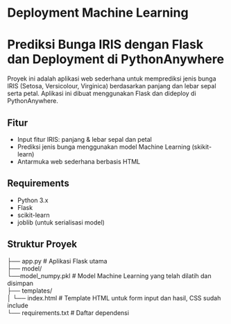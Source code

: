 # Deployment Machine Learning
# Prediksi Bunga IRIS dengan Flask dan Deployment di PythonAnywhere

Proyek ini adalah aplikasi web sederhana untuk memprediksi jenis bunga IRIS (Setosa, Versicolour, Virginica) berdasarkan panjang dan lebar sepal serta petal. Aplikasi ini dibuat menggunakan Flask dan dideploy di PythonAnywhere.

## Fitur
- Input fitur IRIS: panjang & lebar sepal dan petal
- Prediksi jenis bunga menggunakan model Machine Learning (skikit-learn)
- Antarmuka web sederhana berbasis HTML

## Requirements
- Python 3.x
- Flask
- scikit-learn
- joblib (untuk serialisasi model)

## Struktur Proyek
├── app.py # Aplikasi Flask utama<br>
├── model/<br>
 └──model_numpy.pkl # Model Machine Learning yang telah dilatih dan disimpan<br>
├── templates/<br>
│ └── index.html # Template HTML untuk form input dan hasil, CSS sudah include <br>
└── requirements.txt # Daftar dependensi<br>
